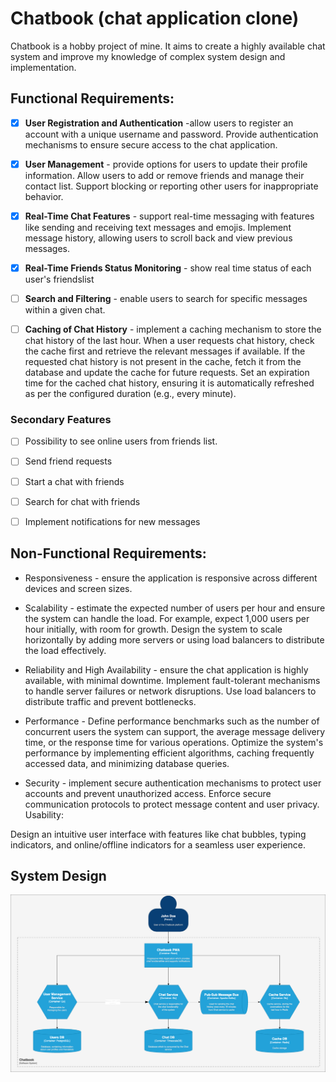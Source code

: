 # Chatbook (chat application clone)
Chatbook is a hobby project of mine. It aims to create a highly available chat system and improve my knowledge of complex system design and implementation.

## Functional Requirements:

- [X] **User Registration and Authentication** -allow users to register an account with a unique username and password.
  Provide authentication mechanisms to ensure secure access to the chat application.

- [X] **User Management** - provide options for users to update their profile information. Allow users to add or remove friends and manage their contact list. Support blocking or reporting other users for inappropriate behavior.

- [X] **Real-Time Chat Features** - support real-time messaging with features like sending and receiving text messages and emojis. Implement message history, allowing users to scroll back and view previous messages.

- [X] **Real-Time Friends Status Monitoring** - show real time status of each user's friendslist

- [ ] **Search and Filtering** - enable users to search for specific messages within a given chat.

- [ ] **Caching of Chat History** - implement a caching mechanism to store the chat history of the last hour. When a user requests chat history, check the cache first and retrieve the relevant messages if available. If the requested chat history is not present in the cache, fetch it from the database and update the cache for future requests. Set an expiration time for the cached chat history, ensuring it is automatically refreshed as per the configured duration (e.g., every minute).

### Secondary Features
- [ ] Possibility to see online users from friends list.
- [ ] Send friend requests
- [ ] Start a chat with friends
- [ ] Search for chat with friends
- [ ] Implement notifications for new messages



## Non-Functional Requirements:

- Responsiveness - ensure the application is responsive across different devices and screen sizes.

- Scalability - estimate the expected number of users per hour and ensure the system can handle the load. For example, expect 1,000 users per hour initially, with room for growth. Design the system to scale horizontally by adding more servers or using load balancers to distribute the load effectively.

- Reliability and High Availability - ensure the chat application is highly available, with minimal downtime.
Implement fault-tolerant mechanisms to handle server failures or network disruptions. Use load balancers to distribute traffic and prevent bottlenecks.

- Performance - Define performance benchmarks such as the number of concurrent users the system can support, the average message delivery time, or the response time for various operations.
Optimize the system's performance by implementing efficient algorithms, caching frequently accessed data, and minimizing database queries.

- Security - implement secure authentication mechanisms to protect user accounts and prevent unauthorized access.
Enforce secure communication protocols to protect message content and user privacy.
Usability:

Design an intuitive user interface with features like chat bubbles, typing indicators, and online/offline indicators for a seamless user experience.


## System Design

![](https://github.com/JordanRad/chatbook/blob/main/chatbook.png)

